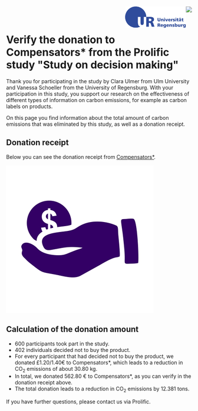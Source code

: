 
<img align="right" height="60" src="https://github.com/Vanessa-project/Study/raw/gh-pages/logo_uulm.png"> <img align="right"  height="58" src="https://github.com/Vanessa-project/Experiment/raw/gh-pages/logo_regensburg.png">


<br>
<br>

# Verify the donation to Compensators* from the Prolific study "Study on decision making"


Thank you for participating in the study by Clara Ulmer from Ulm University and Vanessa Schoeller from the University of Regensburg. 
With your participation in this study, you support our research on the effectiveness of different types of information on carbon emissions, for example as carbon labels on products.

On this page you find information about the total amount of carbon emissions that was eliminated by this study, as well as a donation receipt.


## Donation receipt

Below you can see the donation receipt from <a target="_blank" rel="noopener noreferrer" href="https://www.compensators.org/en/compensators/">Compensators*</a>.

![](https://github.com/Vanessa-project/Experiment/raw/gh-pages/monetary-donation.jpg)

## Calculation of the donation amount
 <ul>
  <li>600 participants took part in the study.</li>
  <li>402 individuals decided not to buy the product.</li>
  <li>For every participant that had decided not to buy the product, we donated £1.20/1.40€ to Compensators*, which leads to a reduction in CO<sub>2</sub> emissions of about 30.80 kg. </li>
    <li>In total, we donated 562.80 € to Compensators*, as you can verify in the donation receipt above.</li>
      <li>The total donation leads to a reduction in CO<sub>2</sub> emissions by 12.381 tons. </li>
</ul> 

  
If you have further questions, please contact us via Prolific.


